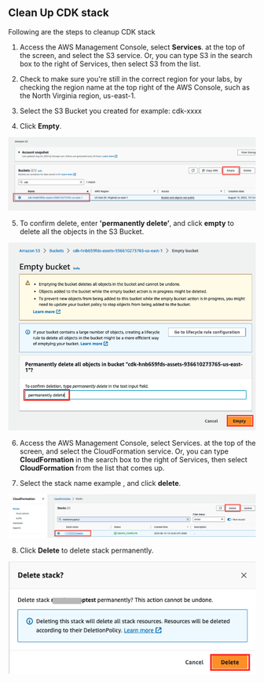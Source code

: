 ## Clean Up CDK stack
Following are the steps to cleanup CDK stack

1. Access the AWS Management Console, select **Services**. at the top of the screen, and select the S3 service. Or, you can type S3 in the search box to the right of Services, then select S3 from the list.

2. Check to make sure you're still in the correct region for your labs, by checking the region name at the top right of the AWS Console, such as the North Virginia region, us-east-1.

3. Select the S3 Bucket you created for example: cdk-xxxx

4. Click **Empty**.

 
![plot](./images/cleanup1.png)
  
5. To confirm delete, enter **'permanently delete’**, and click **empty** to delete all the objects in the S3 Bucket.

![plot](./images/cleanup2.png)

6. Access the AWS Management Console, select Services. at the top of the screen, and select the CloudFormation service. Or, you can type **CloudFormation** in the search box to the right of Services, then select **CloudFormation** from the list that comes up.

7. Select the stack name example <monitronsaptest>, and click **delete**.

![plot](./images/cleanup3.png)

8. Click **Delete** to delete stack permanently.

![plot](./images/cleanup4.png)


